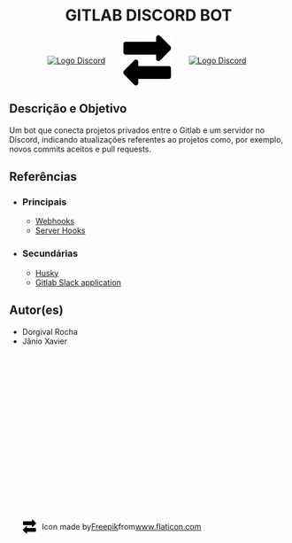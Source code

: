 <h1> 
   <strong>
      <center> GITLAB DISCORD BOT </center>
   </strong>
</h1>

<div 
   style="
      display: flex;
      justify-content: center;
      align-items: center;  
   "
>
   <a href="https://gitlab.com/"><img src="https://about.gitlab.com/images/press/logo/png/gitlab-icon-rgb.png" width="150px" alt="Logo Discord"></a>
   <img style="padding: 0 30px" src="./assets/two-way-arrows.svg" style="fill: white"/>
   <a style="display:flex;flex-direction:column;align-items:center;" href="https://discord.com/">
   <img src="https://discord.com/assets/2c21aeda16de354ba5334551a883b481.png" width="110px" alt="Logo Discord">
   </a>
</div>

<h2> <strong>Descrição e Objetivo</strong> </h2>
<p>
   Um bot que conecta projetos privados entre o Gitlab e um servidor no Discord, indicando atualizações referentes ao projetos como, por exemplo, novos commits aceitos e pull requests.
</p>

<!-- <h2> <strong>Tecnologias Utilizadas</strong> </h2> -->



<!-- <h2> <strong>Etapas do Desenvolvimento</strong> </h2> -->


<h2> <strong>Referências</strong> </h2>
<ul>
   <li> <h3>Principais</h3> </li>
   <ul>
      <li> 
         <a target="_blank" href="https://docs.gitlab.com/ee/user/project/integrations/webhooks.html">Webhooks</a>
      </li>
      <li> 
         <a target="_blank" href="https://docs.gitlab.com/ee/administration/server_hooks.html">Server Hooks</a>
      </li>
   </ul>
   
   <li> <h3>Secundárias</h3> </li>
   <ul>
      <li>
         <a target="_blank" href="https://github.com/typicode/husky">Husky</a>
      </li>
      <li>
         <a target="_blank" href="https://docs.gitlab.com/ee/user/project/integrations/gitlab_slack_application.html">Gitlab Slack application</a>
      </li>
   </ul>
</ul>


<h2> <strong>Autor(es)</strong> </h2>
<ul>
   <li> Dorgival Rocha </li>
   <li> Jânio Xavier </li>
<ul>


<footer>
   </ul>
      <div style="padding:300px 0; display:flex; align-items:center;">
         <img style="padding-right: 10px" src="./assets/two-way-arrows.svg" style="fill: white" width="25px"/>
         Icon made by <a href="https://www.freepik.com" title="Freepik">Freepik</a> from <a href="https://www.flaticon.com/" title="Flaticon">www.flaticon.com</a>
      </div>
</footer>
